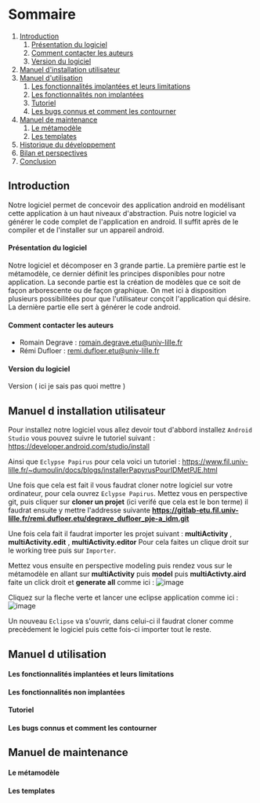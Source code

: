 # Sommaire 

1. [Introduction](#introduction)
    1. [Présentation du logiciel](#présentation-du-logiciel)
    2. [Comment contacter les auteurs](#comment-contacter-les-auteurs)
    3. [Version du logiciel](#version-du-logiciel)
2. [Manuel d'installation utilisateur](#manuel-d-installation-utilisateur)
3. [Manuel d'utilisation](#manuel-d-utilisation)
    1. [Les fonctionnalités implantées et leurs limitations](#les-fonctionnalités-implantées-et-leurs-limitations)
    2. [Les fonctionnalités non implantées](#les-fonctionnalités-non-implantées)
    3. [Tutoriel](#tutoriel)
    4. [Les bugs connus et comment les contourner](#les-bugs-connus-et-comment-les-contourner)
5. [Manuel de maintenance](#manuel-de-maintenance)
    1. [Le métamodèle](#le-métamodèle)
    2. [Les templates](#les-templates)
7. [Historique du développement](#historique-du-développement)
8. [Bilan et perspectives](#gestion-des-fichiers)
9. [Conclusion](#demandes-de-fusion)

## Introduction

Notre logiciel permet de concevoir des application android en modélisant cette application à un haut niveaux d'abstraction. Puis notre logiciel va générer le code complet de l'application en android. Il suffit après de le compiler et de l'installer sur un appareil android.

#### Présentation du logiciel

Notre logiciel et décomposer en 3 grande partie. La première partie est le métamodèle, ce dernier définit les principes disponibles pour notre application.
La seconde partie est la création de modèles que ce soit de façon arborescente ou de façon graphique. On met ici à disposition plusieurs possibilitées pour que l'utilisateur conçoit l'application qui désire.
La dernière partie elle sert à générer le code android.

#### Comment contacter les auteurs

- Romain Degrave :  romain.degrave.etu@univ-lille.fr
- Rémi Dufloer : remi.dufloer.etu@univ-lille.fr 

#### Version du logiciel

 Version ( ici je sais pas quoi mettre )

## Manuel d installation utilisateur

Pour installez notre logiciel vous allez devoir tout d'abbord installez `Android Studio` vous pouvez suivre le tutoriel suivant : https://developer.android.com/studio/install

Ainsi que `Eclypse Papirus` pour cela voici un tutoriel : https://www.fil.univ-lille.fr/~dumoulin/docs/blogs/installerPapyrusPourIDMetPJE.html

Une fois que cela est fait il vous faudrat cloner notre logiciel sur votre ordinateur, pour cela ouvrez `Eclypse Papirus`. 
Mettez vous en perspective git, puis cliquer sur **cloner un projet** (ici verifé que cela est le bon terme) il faudrat ensuite y mettre l'addresse suivante **https://gitlab-etu.fil.univ-lille.fr/remi.dufloer.etu/degrave_dufloer_pje-a_idm.git**

Une fois cela fait il faudrat importer les projet suivant : **multiActivity** , **multiActivity.edit** , **multiActivity.editor**
Pour cela faites un clique droit sur le working tree puis sur `Importer`.

Mettez vous ensuite en perspective modeling puis rendez vous sur le métamodèle en allant sur **multiActivity** puis **model** puis **multiActivty.aird** faite un click droit et **generate all** comme ici :
![image](https://user-images.githubusercontent.com/92677219/209837805-f898fa43-c5c3-4ed5-aec5-2e9d1ea0b1b7.png)


Cliquez sur la fleche verte et lancer une eclipse application comme ici : 
![image](https://user-images.githubusercontent.com/92677219/209837747-7fd4d3e4-3e56-42f7-a41e-755d78da42ba.png)

Un nouveau `Eclipse` va s'ouvrir, dans celui-ci il faudrat cloner comme precèdement le logiciel puis cette fois-ci importer tout le reste.

## Manuel d utilisation

#### Les fonctionnalités implantées et leurs limitations



#### Les fonctionnalités non implantées

#### Tutoriel

#### Les bugs connus et comment les contourner

## Manuel de maintenance

#### Le métamodèle

#### Les templates
